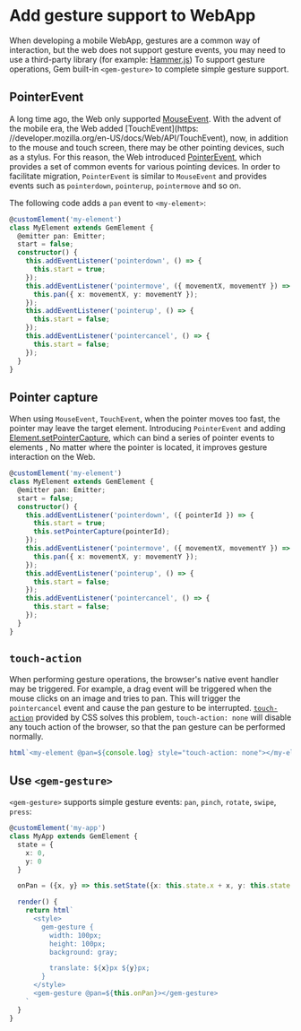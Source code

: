 # Add gesture support to WebApp

When developing a mobile WebApp, gestures are a common way of interaction, but the web does not support gesture events, you may need to use a third-party library (for example: [Hammer.js](https://hammerjs.github.io/)) To support gesture operations, Gem built-in `<gem-gesture>` to complete simple gesture support.

## PointerEvent

A long time ago, the Web only supported [MouseEvent](https://developer.mozilla.org/en-US/docs/Web/API/MouseEvent). With the advent of the mobile era, the Web added [TouchEvent](https: //developer.mozilla.org/en-US/docs/Web/API/TouchEvent), now, in addition to the mouse and touch screen, there may be other pointing devices, such as a stylus. For this reason, the Web introduced [PointerEvent](https://developer.mozilla.org/en-US/docs/Web/API/PointerEvent), which provides a set of common events for various pointing devices. In order to facilitate migration, `PointerEvent` is similar to `MouseEvent` and provides events such as `pointerdown`, `pointerup`, `pointermove` and so on.

The following code adds a `pan` event to `<my-element>`:

```ts
@customElement('my-element')
class MyElement extends GemElement {
  @emitter pan: Emitter;
  start = false;
  constructor() {
    this.addEventListener('pointerdown', () => {
      this.start = true;
    });
    this.addEventListener('pointermove', ({ movementX, movementY }) => {
      this.pan({ x: movementX, y: movementY });
    });
    this.addEventListener('pointerup', () => {
      this.start = false;
    });
    this.addEventListener('pointercancel', () => {
      this.start = false;
    });
  }
}
```

## Pointer capture

When using `MouseEvent`, `TouchEvent`, when the pointer moves too fast, the pointer may leave the target element. Introducing `PointerEvent` and adding [Element.setPointerCapture](https://developer.mozilla.org/en-US/docs/Web/API/Element/setPointerCapture), which can bind a series of pointer events to elements , No matter where the pointer is located, it improves gesture interaction on the Web.

```ts 8
@customElement('my-element')
class MyElement extends GemElement {
  @emitter pan: Emitter;
  start = false;
  constructor() {
    this.addEventListener('pointerdown', ({ pointerId }) => {
      this.start = true;
      this.setPointerCapture(pointerId);
    });
    this.addEventListener('pointermove', ({ movementX, movementY }) => {
      this.pan({ x: movementX, y: movementY });
    });
    this.addEventListener('pointerup', () => {
      this.start = false;
    });
    this.addEventListener('pointercancel', () => {
      this.start = false;
    });
  }
}
```

## `touch-action`

When performing gesture operations, the browser's native event handler may be triggered. For example, a drag event will be triggered when the mouse clicks on an image and tries to pan. This will trigger the `pointercancel` event and cause the pan gesture to be interrupted. [`touch-action`](https://developer.mozilla.org/en-US/docs/Web/CSS/touch-action) provided by CSS solves this problem, `touch-action: none` will disable any touch action of the browser, so that the pan gesture can be performed normally.

```ts
html`<my-element @pan=${console.log} style="touch-action: none"></my-element>`;
```

## Use `<gem-gesture>`

`<gem-gesture>` supports simple gesture events: `pan`, `pinch`, `rotate`, `swipe`, `press`:

```ts
@customElement('my-app')
class MyApp extends GemElement {
  state = {
    x: 0,
    y: 0
  }

  onPan = ({x, y} => this.setState({x: this.state.x + x, y: this.state.y + y}))

  render() {
    return html`
      <style>
        gem-gesture {
          width: 100px;
          height: 100px;
          background: gray;

          translate: ${x}px ${y}px;
        }
      </style>
      <gem-gesture @pan=${this.onPan}></gem-gesture>
    `
  }
}
```
